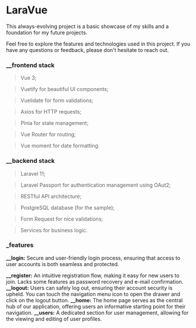 
# LaraVue

This always-evolving project is a basic showcase of my skills and a foundation for my future projects.

Feel free to explore the features and technologies used in this project. If you have any questions or feedback, please don't hesitate to reach out.

### __frontend stack


> Vue 3;

> Vuetify for beautiful UI components;

> Vuelidate for form validations;

> Axios for HTTP requests;

> Pinia for state management;

> Vue Router for routing;

> Vue moment for date formatting.

### __backend stack


> Laravel 11;

> Laravel Passport for authentication management using OAut2;

> RESTful API architecture;

> PostgreSQL database (for the sample);

> Form Request for nice validations;

> Services for business logic.


### _features


**__login:** Secure and user-friendly login process, ensuring that access to user accounts is both seamless and protected.

**__register:** An intuitive registration flow, making it easy for new users to join. Lacks some features as password recovery and e-mail confirmation.
**__logout:** Users can safely log out, ensuring their account security is upheld. You can touch the navigation menu icon to open the drawer and click on the logout button.
**__home:** The home page serves as the central hub of our application, offering users an informative starting point for their navigation.
**__users:** A dedicated section for user management, allowing for the viewing and editing of user profiles.